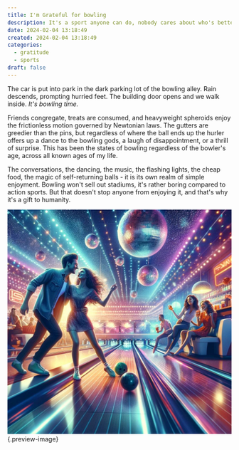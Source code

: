```yaml
---
title: I'm Grateful for bowling
description: It's a sport anyone can do, nobody cares about who's better, and you can actually do at night pretty easily.
date: 2024-02-04 13:18:49
created: 2024-02-04 13:18:49
categories:
  - gratitude
  - sports
draft: false
---
```

The car is put into park in the dark parking lot of the bowling alley. Rain descends, prompting hurried feet. The building door opens and we walk inside. *It's bowling time.* 

Friends congregate, treats are consumed, and heavyweight spheroids enjoy the frictionless motion governed by Newtonian laws. The gutters are greedier than the pins, but regardless of where the ball ends up the hurler offers up a dance to the bowling gods, a laugh of disappointment, or a thrill of surprise. This has been the states of bowling regardless of the bowler's age, across all known ages of my life. 

The conversations, the dancing, the music, the flashing lights, the cheap food, the magic of self-returning balls - it is its own realm of simple enjoyment. Bowling won't sell out stadiums, it's rather boring compared to action sports. But that doesn't stop anyone from enjoying it, and that's why it's a gift to humanity. 

![Bowl like there's no tomorrow](../img/dalle-bowling-disco.jpeg){.preview-image}